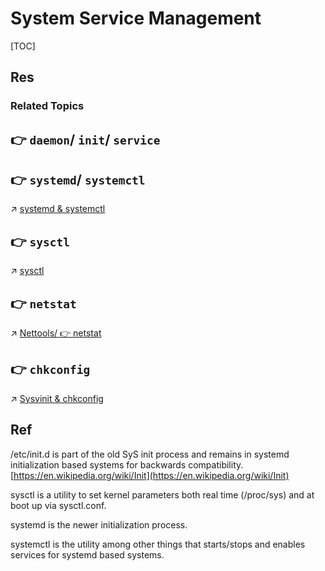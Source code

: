 # System Service Management

[TOC]



## Res
### Related Topics



## 👉 `daemon`/ `init`/ `service`



## 👉 `systemd`/ `systemctl`
↗ [systemd & systemctl](systemd%20&%20systemctl.md)



## 👉 `sysctl`
↗ [sysctl](sysctl.md)



## 👉 `netstat`
↗ [Nettools/ 👉 netstat](../../Network%20Management/Nettools.md#👉%20netstat)



## 👉 `chkconfig`
↗ [Sysvinit & chkconfig](Sysvinit%20&%20chkconfig.md)



## Ref
[Managing services in Linux]: https://rimuhosting.com/knowledgebase/linux/managing-services

[👍 查看 Linux 系统服务的 5 大方法]: https://www.cnblogs.com/yychuyu/p/13428335.html

[「SOLVED」 Systemctl - sysctl - systemd ]: https://www.linuxquestions.org/questions/linux-server-73/systemctl-sysctl-systemd-4175729121/

/etc/init.d is part of the old SyS init process and remains in systemd initialization based systems for backwards compatibility. [https://en.wikipedia.org/wiki/Init](https://en.wikipedia.org/wiki/Init)  
  
sysctl is a utility to set kernel parameters both real time (/proc/sys) and at boot up via sysctl.conf.  
  
systemd is the newer initialization process.  
  
systemctl is the utility among other things that starts/stops and enables services for systemd based systems.
